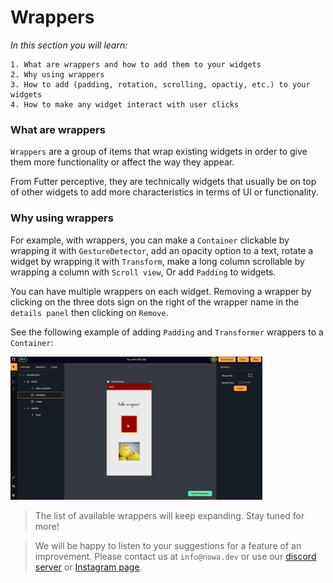 # Wrappers
*In this section you will learn:*
```
1. What are wrappers and how to add them to your widgets
2. Why using wrappers
3. How to add (padding, rotation, scrolling, opactiy, etc.) to your widgets
4. How to make any widget interact with user clicks
```
### What are wrappers
`Wrappers` are a group of items that wrap existing widgets in order to give them more functionality or affect the way they appear. 

From Futter perceptive, they are technically widgets that usually be on top of other widgets to add more characteristics in terms of UI or functionality.

### Why using wrappers

For example, with wrappers, you can make a `Container` clickable by wrapping it with `GestureDetector`, add an opacity option to a text, rotate a widget by wrapping it with `Transform`, make a long column scrollable by wrapping a column with `Scroll view`, Or add `Padding` to widgets.

You can have multiple wrappers on each widget. Removing a wrapper by clicking on the three dots sign on the right of the wrapper name in the `details panel` then clicking on `Remove`.

See the following example of adding `Padding` and `Transformer` wrappers to a `Container`:

<img src="../media/gifs/wrappers.gif"  width="80%" > 

> The list of available wrappers will keep expanding. Stay tuned for more!

>We will be happy to listen to your suggestions for a feature of an improvement. Please contact us at `info@nowa.dev` or use our [discord server](https://discord.com/invite/ByKfn3H7gX) or [Instagram page](https://instagram.com/nowa.dev).

